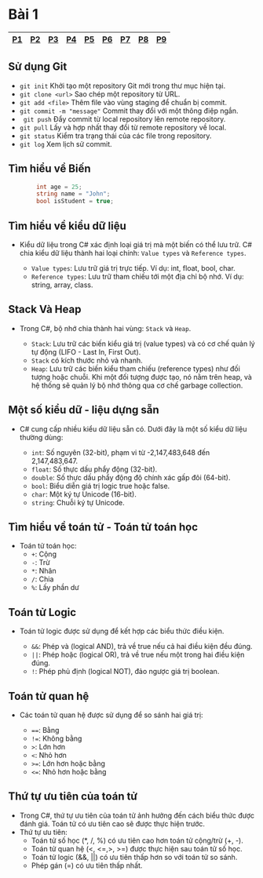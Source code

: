 # Bài 1


|[P1](#sử-dụng-git)|[P2](#tìm-hiểu-về-biến)|[P3](#tìm-hiểu-về-kiểu-dữ-liệu)|[P4](#stack-và-heap)|[P5](#một-số-kiểu-dữ---liệu-dựng-sẵn)|[P6](#tìm-hiểu-về-toán-tử---toán-tử-toán-học)|[P7](#toán-tử-logic)|[P8](#toán-tử-quan-hệ)|[P9](#thứ-tự-ưu-tiên-của-toán-tử)|
|-|-|-|-|-|-|-|-|-|


## Sử dụng Git

 - `git init` Khởi tạo một repository Git mới trong thư mục hiện tại.
 - `git clone <url>` Sao chép một repository từ URL.
 - `git add <file>` Thêm file vào vùng staging để chuẩn bị commit.
- `git commit -m "message"` Commit thay đổi với một thông điệp ngắn.
- ` git push` Đẩy commit từ local repository lên remote repository.
 - `git pull` Lấy và hợp nhất thay đổi từ remote repository về local.
 - `git status` Kiểm tra trạng thái của các file trong repository.
- `git log` Xem lịch sử commit.

## Tìm hiểu về Biến

```C#
        int age = 25;
        string name = "John";
        bool isStudent = true;
```

## Tìm hiểu về kiểu dữ liệu

- Kiểu dữ liệu trong C# xác định loại giá trị mà một biến có thể lưu trữ. C# chia kiểu dữ liệu thành hai loại chính: `Value types` và `Reference types`.
        
    + `Value types`: Lưu trữ giá trị trực tiếp. Ví dụ: int, float, bool, char.
    + `Reference types`: Lưu trữ tham chiếu tới một địa chỉ bộ nhớ. Ví dụ: string, array, class.

## Stack Và Heap
 - Trong C#, bộ nhớ chia thành hai vùng: `Stack` và `Heap`.

     + `Stack`: Lưu trữ các biến kiểu giá trị (value types) và có cơ chế quản lý tự động (LIFO - Last In, First Out).
    + `Stack` có kích thước nhỏ và nhanh.
    + `Heap`: Lưu trữ các biến kiểu tham chiếu (reference types) như đối tượng hoặc chuỗi. Khi một đối tượng được tạo, nó nằm trên heap, và hệ thống sẽ quản lý bộ nhớ thông qua cơ chế garbage collection.

## Một số kiểu dữ - liệu dựng sẵn

- C# cung cấp nhiều kiểu dữ liệu sẵn có. Dưới đây là một số kiểu dữ liệu thường dùng:
        
    + `int`: Số nguyên (32-bit), phạm vi từ -2,147,483,648 đến 2,147,483,647.
    + `float`: Số thực dấu phẩy động (32-bit).
    + `double`: Số thực dấu phẩy động độ chính xác gấp đôi (64-bit).
    + `bool`: Biểu diễn giá trị logic true hoặc false.
     + `char`: Một ký tự Unicode (16-bit).
    + `string`: Chuỗi ký tự Unicode.

## Tìm hiểu về toán tử - Toán tử toán học
        
- Toán tử toán học:
    + `+`: Cộng
    + `-`: Trừ
    + `*`: Nhân
    + `/`: Chia
     + `%`: Lấy phần dư

## Toán tử Logic
        
- Toán tử logic được sử dụng để kết hợp các biểu thức điều kiện.

    + `&&`: Phép và (logical AND), trả về true nếu cả hai điều kiện đều đúng.
    + `||`: Phép hoặc (logical OR), trả về true nếu một trong hai điều kiện đúng.
    + `!`: Phép phủ định (logical NOT), đảo ngược giá trị boolean.

## Toán tử quan hệ
- Các toán tử quan hệ được sử dụng để so sánh hai giá trị:

    + `==`: Bằng
    + `!=`: Không bằng
    + `>`: Lớn hơn
    + `<`: Nhỏ hơn
    + `>=`: Lớn hơn hoặc bằng
    + `<=`: Nhỏ hơn hoặc bằng 

## Thứ tự ưu tiên của toán tử 

- Trong C#, thứ tự ưu tiên của toán tử ảnh hưởng đến cách biểu thức được đánh giá. Toán tử có ưu tiên cao sẽ được thực hiện trước. 
- Thứ tự ưu tiên: 
    + Toán tử số học (*, /, %) có ưu tiên cao hơn toán tử cộng/trừ (+, -). 
    + Toán tử quan hệ (<, <=,>, >=) được thực hiện sau toán tử số học.
     + Toán tử logic (&&, ||) có ưu tiên thấp hơn so với toán tử so sánh.
    + Phép gán (=) có ưu tiên thấp nhất.


